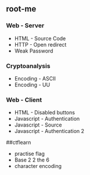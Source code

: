 
## root-me

### Web - Server
* HTML - Source Code
* HTTP - Open redirect
* Weak Password

### Cryptoanalysis
* Encoding - ASCII
* Encoding - UU

### Web - Client 
* HTML - Disabled buttons
* Javascript - Authentication
* Javascript - Source
* Javascript - Authentication 2

##ctflearn
* practise flag
* Base 2 2 the 6
* character encoding



